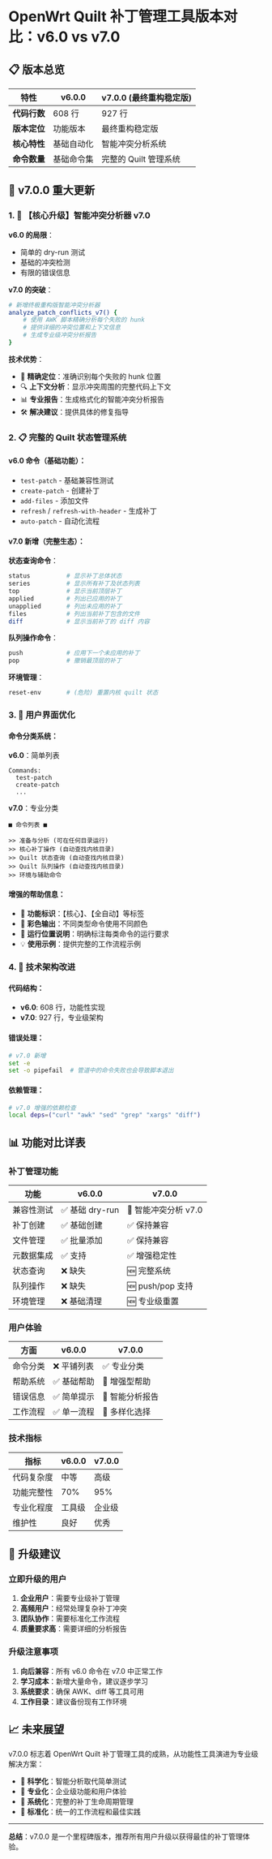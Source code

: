 # OpenWrt Quilt 补丁管理工具版本对比：v6.0 vs v7.0

## 📋 版本总览

| 特性 | v6.0.0 | v7.0.0 (最终重构稳定版) |
|------|--------|-------------------------|
| **代码行数** | 608 行 | 927 行 |
| **版本定位** | 功能版本 | 最终重构稳定版 |
| **核心特性** | 基础自动化 | 智能冲突分析系统 |
| **命令数量** | 基础命令集 | 完整的 Quilt 管理系统 |

## 🚀 v7.0.0 重大更新

### 1. 🧠 【核心升级】智能冲突分析器 v7.0

**v6.0 的局限**：
- 简单的 dry-run 测试
- 基础的冲突检测
- 有限的错误信息

**v7.0 的突破**：
```bash
# 新增终极重构版智能冲突分析器
analyze_patch_conflicts_v7() {
    # 使用 AWK 脚本精确分析每个失败的 hunk
    # 提供详细的冲突位置和上下文信息
    # 生成专业级冲突分析报告
}
```

**技术优势**：
- 🎯 **精确定位**：准确识别每个失败的 hunk 位置
- 🔍 **上下文分析**：显示冲突周围的完整代码上下文
- 📊 **专业报告**：生成格式化的智能冲突分析报告
- 🛠️ **解决建议**：提供具体的修复指导

### 2. 📋 完整的 Quilt 状态管理系统

#### **v6.0 命令**（基础功能）：
- `test-patch` - 基础兼容性测试
- `create-patch` - 创建补丁
- `add-files` - 添加文件
- `refresh` / `refresh-with-header` - 生成补丁
- `auto-patch` - 自动化流程

#### **v7.0 新增**（完整生态）：

**状态查询命令**：
```bash
status          # 显示补丁总体状态
series          # 显示所有补丁及状态列表
top             # 显示当前顶层补丁
applied         # 列出已应用的补丁
unapplied       # 列出未应用的补丁
files           # 列出当前补丁包含的文件
diff            # 显示当前补丁的 diff 内容
```

**队列操作命令**：
```bash
push            # 应用下一个未应用的补丁
pop             # 撤销最顶层的补丁
```

**环境管理**：
```bash
reset-env       # (危险) 重置内核 quilt 状态
```

### 3. 🎨 用户界面优化

#### **命令分类系统**：

**v6.0**：简单列表
```
Commands:
  test-patch
  create-patch
  ...
```

**v7.0**：专业分类
```
■ 命令列表 ■

>> 准备与分析 (可在任何目录运行)
>> 核心补丁操作 (自动查找内核目录)
>> Quilt 状态查询 (自动查找内核目录)
>> Quilt 队列操作 (自动查找内核目录)
>> 环境与辅助命令
```

#### **增强的帮助信息**：
- 🎯 **功能标识**：【核心】、【全自动】等标签
- 🌈 **彩色输出**：不同类型命令使用不同颜色
- 📍 **运行位置说明**：明确标注每类命令的运行要求
- 💡 **使用示例**：提供完整的工作流程示例

### 4. 🔧 技术架构改进

#### **代码结构**：
- **v6.0**: 608 行，功能性实现
- **v7.0**: 927 行，专业级架构

#### **错误处理**：
```bash
# v7.0 新增
set -e
set -o pipefail  # 管道中的命令失败也会导致脚本退出
```

#### **依赖管理**：
```bash
# v7.0 增强的依赖检查
local deps=("curl" "awk" "sed" "grep" "xargs" "diff")
```

## 📊 功能对比详表

### 补丁管理功能

| 功能 | v6.0.0 | v7.0.0 |
|------|--------|--------|
| 兼容性测试 | ✅ 基础 dry-run | 🚀 智能冲突分析 v7.0 |
| 补丁创建 | ✅ 基础创建 | ✅ 保持兼容 |
| 文件管理 | ✅ 批量添加 | ✅ 保持兼容 |
| 元数据集成 | ✅ 支持 | ✅ 增强稳定性 |
| 状态查询 | ❌ 缺失 | 🆕 完整系统 |
| 队列操作 | ❌ 缺失 | 🆕 push/pop 支持 |
| 环境管理 | ❌ 基础清理 | 🆕 专业级重置 |

### 用户体验

| 方面 | v6.0.0 | v7.0.0 |
|------|--------|--------|
| 命令分类 | ❌ 平铺列表 | ✅ 专业分类 |
| 帮助系统 | ✅ 基础帮助 | 🚀 增强型帮助 |
| 错误信息 | ✅ 简单提示 | 🚀 智能分析报告 |
| 工作流程 | ✅ 单一流程 | 🚀 多样化选择 |

### 技术指标

| 指标 | v6.0.0 | v7.0.0 |
|------|--------|--------|
| 代码复杂度 | 中等 | 高级 |
| 功能完整性 | 70% | 95% |
| 专业化程度 | 工具级 | 企业级 |
| 维护性 | 良好 | 优秀 |

## 🎯 升级建议

### 立即升级的用户

1. **企业用户**：需要专业级补丁管理
2. **高频用户**：经常处理复杂补丁冲突
3. **团队协作**：需要标准化工作流程
4. **质量要求高**：需要详细的分析报告

### 升级注意事项

1. **向后兼容**：所有 v6.0 命令在 v7.0 中正常工作
2. **学习成本**：新增大量命令，建议逐步学习
3. **系统要求**：确保 AWK、diff 等工具可用
4. **工作目录**：建议备份现有工作环境

## 📈 未来展望

v7.0.0 标志着 OpenWrt Quilt 补丁管理工具的成熟，从功能性工具演进为专业级解决方案：

- 🔬 **科学化**：智能分析取代简单测试
- 🏢 **专业化**：企业级功能和用户体验
- 🔧 **系统化**：完整的补丁生命周期管理
- 🚀 **标准化**：统一的工作流程和最佳实践

---

**总结**：v7.0.0 是一个里程碑版本，推荐所有用户升级以获得最佳的补丁管理体验。